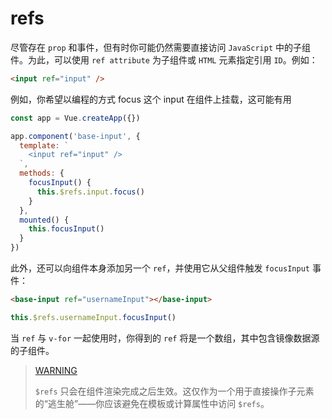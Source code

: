 # refs

尽管存在 `prop` 和事件，但有时你可能仍然需要直接访问 `JavaScript` 中的子组件。为此，可以使用 `ref attribute` 为子组件或 `HTML` 元素指定引用 `ID`。例如：

```html
<input ref="input" />
```

例如，你希望以编程的方式 focus 这个 input 在组件上挂载，这可能有用

```js
const app = Vue.createApp({})

app.component('base-input', {
  template: `
    <input ref="input" />
  `,
  methods: {
    focusInput() {
      this.$refs.input.focus()
    }
  },
  mounted() {
    this.focusInput()
  }
})
```

此外，还可以向组件本身添加另一个 `ref`，并使用它从父组件触发 `focusInput` 事件：

```html
<base-input ref="usernameInput"></base-input>
```

```js
this.$refs.usernameInput.focusInput()
```

当 `ref` 与 `v-for` 一起使用时，你得到的 `ref` 将是一个数组，其中包含镜像数据源的子组件。

>  [WARNING]()
>
> `$refs` 只会在组件渲染完成之后生效。这仅作为一个用于直接操作子元素的“逃生舱”——你应该避免在模板或计算属性中访问 `$refs`。